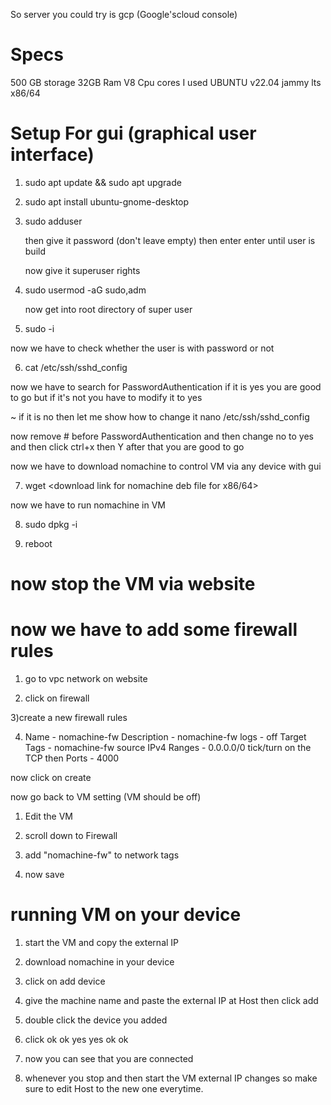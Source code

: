 So server you could try is gcp (Google'scloud console)

# Specs

500 GB storage 
32GB Ram 
V8 Cpu cores
I used UBUNTU v22.04 jammy lts x86/64

# Setup For gui (graphical user interface)

1) sudo apt update && sudo apt upgrade

2) sudo apt install ubuntu-gnome-desktop

3) sudo adduser <username>

    then give it password (don't leave empty)
    then enter enter until user is build 

   now give it superuser rights

4) sudo usermod -aG sudo,adm <username>

   now get into root directory of super user

5) sudo -i

  now we have to check whether the user is with password or not

6) cat /etc/ssh/sshd_config

 now we have to search for PasswordAuthentication if it is yes you are good to go but if it's not you have to modify it to yes

~ if it is no then let me show how to change it
  nano /etc/ssh/sshd_config

 now remove # before PasswordAuthentication and then change no to yes
 and then click ctrl+x then Y after that you are good to go 

  now we have to download nomachine to control VM via any device with gui

7) wget <download link for nomachine deb file for x86/64>

  now we have to run nomachine in VM

8) sudo dpkg -i <name of the nomachine file you downloaded above>

9) reboot

# now stop the VM via website 

 # now we have to add some firewall rules

1) go to vpc network on website 

2) click on firewall 

3)create a new firewall rules

4) Name - nomachine-fw
Description - nomachine-fw
logs - off
Target Tags - nomachine-fw
source IPv4 Ranges - 0.0.0.0/0
tick/turn on the TCP then Ports - 4000

now click on create

now go back to VM setting (VM should be off)

1) Edit the VM

2) scroll down to Firewall 

3) add "nomachine-fw" to network tags

4) now save

# running VM on your device 

1) start the VM and copy the external IP

2) download nomachine in your device 

3) click on add device

4) give the machine name and paste the external IP at Host then click add

5) double click the device you added 

6) click ok ok yes yes ok ok

7) now you can see that you are connected 

8) whenever you stop and then start the VM external IP changes so make sure to edit Host to the new one everytime.




